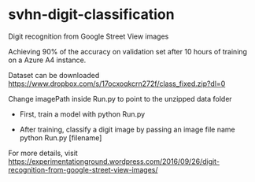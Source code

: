 # svhn-digit-classification
Digit recognition from Google Street View images

Achieving 90% of the accuracy on validation set after 10 hours of training on a Azure A4 instance.

Dataset can be downloaded https://www.dropbox.com/s/17ocxoqkcrn272f/class_fixed.zip?dl=0

Change imagePath inside Run.py to point to the unzipped data folder

- First, train a model with
python Run.py

- After training, classify a digit image by passing an image file name
python Run.py [filename]

For more details, visit https://experimentationground.wordpress.com/2016/09/26/digit-recognition-from-google-street-view-images/
